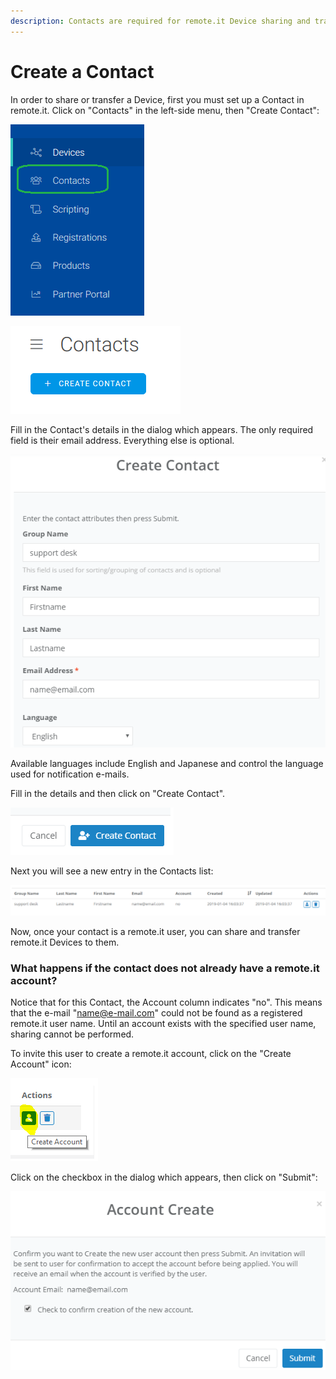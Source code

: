 ```yaml
---
description: Contacts are required for remote.it Device sharing and transfer.
---
```


# Create a Contact

In order to share or transfer a Device, first you must set up a Contact in remote.it. Click on "Contacts" in the left-side menu, then "Create Contact":

![](../../.gitbook/assets/image%20%28247%29.png)

![](../../.gitbook/assets/image%20%28290%29.png)

Fill in the Contact's details in the dialog which appears.  The only required field is their email address. Everything else is optional.

![](../../.gitbook/assets/image%20%2872%29.png)

Available languages include English and Japanese and control the language used for notification e-mails.

Fill in the details and then click on "Create Contact".  

![](../../.gitbook/assets/image%20%28153%29.png)

Next you will see a new entry in the Contacts list:

![](../../.gitbook/assets/image%20%2865%29.png)

Now, once your contact is a remote.it user, you can share and transfer remote.it Devices to them.

### What happens if the contact does not already have a remote.it account?

Notice that for this Contact, the Account column indicates "no".  This means that the e-mail "name@e-mail.com" could not be found as a registered remote.it user name.  Until an account exists with the specified user name, sharing cannot be performed.

To invite this user to create a remote.it account, click on the "Create Account" icon:

![](../../.gitbook/assets/image%20%2850%29.png)

Click on the checkbox in the dialog which appears, then click on "Submit":

![](../../.gitbook/assets/image%20%28131%29.png)

